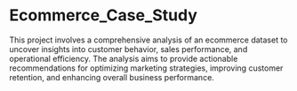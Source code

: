 # Ecommerce_Case_Study
This project involves a comprehensive analysis of an ecommerce dataset to uncover insights into customer behavior, sales performance, and operational efficiency. The analysis aims to provide actionable recommendations for optimizing marketing strategies, improving customer retention, and enhancing overall business performance.
